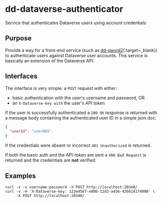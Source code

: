 dd-dataverse-authenticator
==========================

Service that authenticates Dataverse users using account credentials

Purpose
-------

Provide a way for a front-end service (such as [dd-sword2](https://dans-knaw.github.io/dd-sword2){:target=_blank}) to
authenticate users against Dataverse user accounts. This service is basically an extension of the Dataverse API.

Interfaces
----------

The interface is very simple: a `POST` request with either:

* basic authentication with the user's username and password, OR
* an `X-Dataverse-key with` the user's API token

If the user is successfully authenticated a `200 OK` response is returned with a message body containing the authenticated user
ID in a simple json doc:

```json
{
  "userId": "user001"
}
```

If the credentials were absent or incorrect `401 Unauthorized` is returned.

If both the basic auth and the API-token are sent a `400 Bad Request` is returned and the credentials are **not** verified.


Examples
--------

```
curl -v -u username:password -X POST http://localhost:20340/
curl -v -H 'X-Dataverse-key: 123e4567-e89b-12d3-a456-426614174000' \
     -X POST http://localhost:20340/ 
```

